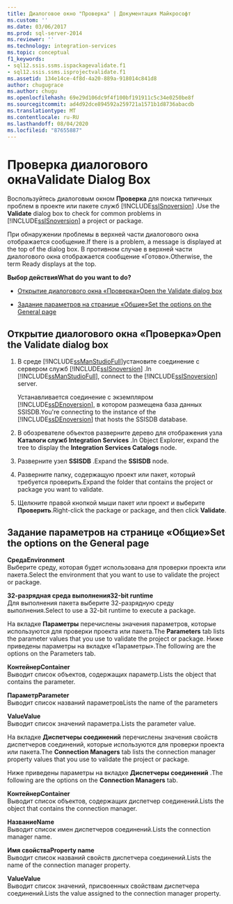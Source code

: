 ```yaml
---
title: Диалоговое окно "Проверка" | Документация Майкрософт
ms.custom: ''
ms.date: 03/06/2017
ms.prod: sql-server-2014
ms.reviewer: ''
ms.technology: integration-services
ms.topic: conceptual
f1_keywords:
- sql12.ssis.ssms.ispackagevalidate.f1
- sql12.ssis.ssms.isprojectvalidate.f1
ms.assetid: 134e14ce-4f8d-4a20-889a-918014c841d8
author: chugugrace
ms.author: chugu
ms.openlocfilehash: 69e29d106dc9f4f100bf191911c5c34e0250be8f
ms.sourcegitcommit: ad4d92dce894592a259721a1571b1d8736abacdb
ms.translationtype: MT
ms.contentlocale: ru-RU
ms.lasthandoff: 08/04/2020
ms.locfileid: "87655887"
---
```

# <a name="validate-dialog-box"></a><span data-ttu-id="d3206-102">Проверка диалогового окна</span><span class="sxs-lookup"><span data-stu-id="d3206-102">Validate Dialog Box</span></span>
  <span data-ttu-id="d3206-103">Воспользуйтесь диалоговым окном **Проверка** для поиска типичных проблем в проекте или пакете служб [!INCLUDE[ssISnoversion](../../includes/ssisnoversion-md.md)] .</span><span class="sxs-lookup"><span data-stu-id="d3206-103">Use the **Validate** dialog box to check for common problems in [!INCLUDE[ssISnoversion](../../includes/ssisnoversion-md.md)] a project or package.</span></span>  
  
 <span data-ttu-id="d3206-104">При обнаружении проблемы в верхней части диалогового окна отображается сообщение.</span><span class="sxs-lookup"><span data-stu-id="d3206-104">If there is a problem, a message is displayed at the top of the dialog box.</span></span> <span data-ttu-id="d3206-105">В противном случае в верхней части диалогового окна отображается сообщение «Готово».</span><span class="sxs-lookup"><span data-stu-id="d3206-105">Otherwise, the term Ready displays at the top.</span></span>  
  
 <span data-ttu-id="d3206-106">**Выбор действия**</span><span class="sxs-lookup"><span data-stu-id="d3206-106">**What do you want to do?**</span></span>  
  
-   [<span data-ttu-id="d3206-107">Открытие диалогового окна «Проверка»</span><span class="sxs-lookup"><span data-stu-id="d3206-107">Open the Validate dialog box</span></span>](#open_dialog)  
  
-   [<span data-ttu-id="d3206-108">Задание параметров на странице «Общие»</span><span class="sxs-lookup"><span data-stu-id="d3206-108">Set the options on the General page</span></span>](#general)  
  
##  <a name="open-the-validate-dialog-box"></a><a name="open_dialog"></a> <span data-ttu-id="d3206-109">Открытие диалогового окна «Проверка»</span><span class="sxs-lookup"><span data-stu-id="d3206-109">Open the Validate dialog box</span></span>  
  
1.  <span data-ttu-id="d3206-110">В среде [!INCLUDE[ssManStudioFull](../../includes/ssmanstudiofull-md.md)]установите соединение с сервером служб [!INCLUDE[ssISnoversion](../../includes/ssisnoversion-md.md)] .</span><span class="sxs-lookup"><span data-stu-id="d3206-110">In [!INCLUDE[ssManStudioFull](../../includes/ssmanstudiofull-md.md)], connect to the [!INCLUDE[ssISnoversion](../../includes/ssisnoversion-md.md)] server.</span></span>  
  
     <span data-ttu-id="d3206-111">Устанавливается соединение с экземпляром [!INCLUDE[ssDEnoversion](../../includes/ssdenoversion-md.md)], в котором размещена база данных SSISDB.</span><span class="sxs-lookup"><span data-stu-id="d3206-111">You're connecting to the instance of the [!INCLUDE[ssDEnoversion](../../includes/ssdenoversion-md.md)] that hosts the SSISDB database.</span></span>  
  
2.  <span data-ttu-id="d3206-112">В обозревателе объектов разверните дерево для отображения узла **Каталоги служб Integration Services** .</span><span class="sxs-lookup"><span data-stu-id="d3206-112">In Object Explorer, expand the tree to display the **Integration Services Catalogs** node.</span></span>  
  
3.  <span data-ttu-id="d3206-113">Разверните узел **SSISDB** .</span><span class="sxs-lookup"><span data-stu-id="d3206-113">Expand the **SSISDB** node.</span></span>  
  
4.  <span data-ttu-id="d3206-114">Разверните папку, содержащую проект или пакет, который требуется проверить.</span><span class="sxs-lookup"><span data-stu-id="d3206-114">Expand the folder that contains the project or package you want to validate.</span></span>  
  
5.  <span data-ttu-id="d3206-115">Щелкните правой кнопкой мыши пакет или проект и выберите **Проверить**.</span><span class="sxs-lookup"><span data-stu-id="d3206-115">Right-click the package or package, and then click **Validate**.</span></span>  
  
##  <a name="set-the-options-on-the-general-page"></a><a name="general"></a> <span data-ttu-id="d3206-116">Задание параметров на странице «Общие»</span><span class="sxs-lookup"><span data-stu-id="d3206-116">Set the options on the General page</span></span>  
 <span data-ttu-id="d3206-117">**Среда**</span><span class="sxs-lookup"><span data-stu-id="d3206-117">**Environment**</span></span>  
 <span data-ttu-id="d3206-118">Выберите среду, которая будет использована для проверки проекта или пакета.</span><span class="sxs-lookup"><span data-stu-id="d3206-118">Select the environment that you want to use to validate the project or package.</span></span>  
  
 <span data-ttu-id="d3206-119">**32-разрядная среда выполнения**</span><span class="sxs-lookup"><span data-stu-id="d3206-119">**32-bit runtime**</span></span>  
 <span data-ttu-id="d3206-120">Для выполнения пакета выберите 32-разрядную среду выполнения.</span><span class="sxs-lookup"><span data-stu-id="d3206-120">Select to use a 32-bit runtime to execute a package.</span></span>  
  
 <span data-ttu-id="d3206-121">На вкладке **Параметры** перечислены значения параметров, которые используются для проверки проекта или пакета.</span><span class="sxs-lookup"><span data-stu-id="d3206-121">The **Parameters** tab lists the parameter values that you use to validate the project or package.</span></span> <span data-ttu-id="d3206-122">Ниже приведены параметры на вкладке «Параметры».</span><span class="sxs-lookup"><span data-stu-id="d3206-122">The following are the options on the Parameters tab.</span></span>  
  
 <span data-ttu-id="d3206-123">**Контейнер**</span><span class="sxs-lookup"><span data-stu-id="d3206-123">**Container**</span></span>  
 <span data-ttu-id="d3206-124">Выводит список объектов, содержащих параметр.</span><span class="sxs-lookup"><span data-stu-id="d3206-124">Lists the object that contains the parameter.</span></span>  
  
 <span data-ttu-id="d3206-125">**Параметр**</span><span class="sxs-lookup"><span data-stu-id="d3206-125">**Parameter**</span></span>  
 <span data-ttu-id="d3206-126">Выводит список названий параметров</span><span class="sxs-lookup"><span data-stu-id="d3206-126">Lists the name of the parameters</span></span>  
  
 <span data-ttu-id="d3206-127">**Value**</span><span class="sxs-lookup"><span data-stu-id="d3206-127">**Value**</span></span>  
 <span data-ttu-id="d3206-128">Выводит список значений параметра.</span><span class="sxs-lookup"><span data-stu-id="d3206-128">Lists the parameter value.</span></span>  
  
 <span data-ttu-id="d3206-129">На вкладке **Диспетчеры соединений** перечислены значения свойств диспетчеров соединений, которые используются для проверки проекта или пакета.</span><span class="sxs-lookup"><span data-stu-id="d3206-129">The **Connection Managers** tab lists the connection manager property values that you use to validate the project or package.</span></span>  
  
 <span data-ttu-id="d3206-130">Ниже приведены параметры на вкладке **Диспетчеры соединений** .</span><span class="sxs-lookup"><span data-stu-id="d3206-130">The following are the options on the **Connection Managers** tab.</span></span>  
  
 <span data-ttu-id="d3206-131">**Контейнер**</span><span class="sxs-lookup"><span data-stu-id="d3206-131">**Container**</span></span>  
 <span data-ttu-id="d3206-132">Выводит список объектов, содержащих диспетчер соединений.</span><span class="sxs-lookup"><span data-stu-id="d3206-132">Lists the object that contains the connection manager.</span></span>  
  
 <span data-ttu-id="d3206-133">**Название**</span><span class="sxs-lookup"><span data-stu-id="d3206-133">**Name**</span></span>  
 <span data-ttu-id="d3206-134">Выводит список имен диспетчеров соединений.</span><span class="sxs-lookup"><span data-stu-id="d3206-134">Lists the connection manager name.</span></span>  
  
 <span data-ttu-id="d3206-135">**Имя свойства**</span><span class="sxs-lookup"><span data-stu-id="d3206-135">**Property name**</span></span>  
 <span data-ttu-id="d3206-136">Выводит список названий свойств диспетчера соединений.</span><span class="sxs-lookup"><span data-stu-id="d3206-136">Lists the name of the connection manager property.</span></span>  
  
 <span data-ttu-id="d3206-137">**Value**</span><span class="sxs-lookup"><span data-stu-id="d3206-137">**Value**</span></span>  
 <span data-ttu-id="d3206-138">Выводит список значений, присвоенных свойствам диспетчера соединений.</span><span class="sxs-lookup"><span data-stu-id="d3206-138">Lists the value assigned to the connection manager property.</span></span>  
  
  
